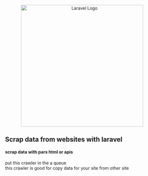 <p align="center"><a href="https://laravel.com" target="_blank"><img src="https://raw.githubusercontent.com/laravel/art/master/logo-lockup/5%20SVG/2%20CMYK/1%20Full%20Color/laravel-logolockup-cmyk-red.svg" width="400" alt="Laravel Logo"></a></p>

## Scrap data from websites with laravel<br>
#### scrap data with pars html or apis<br>
put this crawler in the a queue<br>
this crawler is good for copy data for your site from other site <br>
